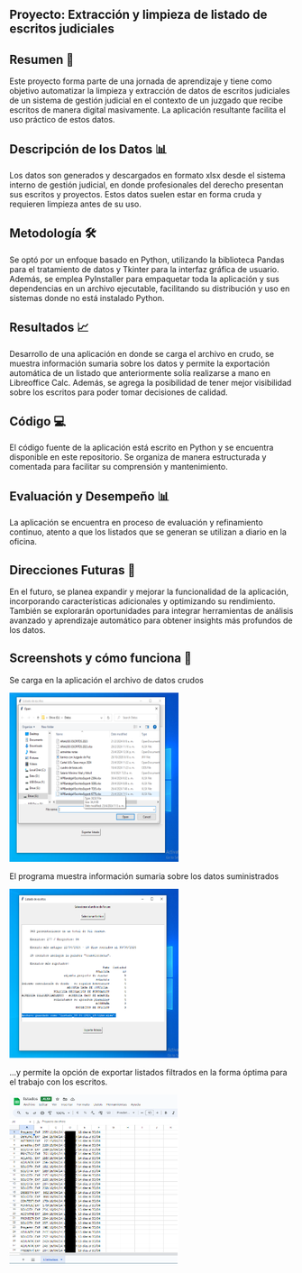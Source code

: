 ## Proyecto: Extracción y limpieza de listado de escritos judiciales

## Resumen 🌟
Este proyecto forma parte de una jornada de aprendizaje y tiene como objetivo automatizar la limpieza y extracción de datos de escritos judiciales de un sistema de gestión judicial en el contexto de un juzgado que recibe escritos de manera digital masivamente. 
La aplicación resultante facilita el uso práctico de estos datos.

## Descripción de los Datos 📊
Los datos son generados y descargados en formato xlsx desde el sistema interno de gestión judicial, en donde profesionales del derecho presentan sus escritos y proyectos. Estos datos suelen estar en forma cruda y requieren limpieza antes de su uso.

## Metodología 🛠️
Se optó por un enfoque basado en Python, utilizando la biblioteca Pandas para el tratamiento de datos y Tkinter para la interfaz gráfica de usuario. Además, se emplea PyInstaller para empaquetar toda la aplicación y sus dependencias en un archivo ejecutable, facilitando su distribución y uso en sistemas donde no está instalado Python.

## Resultados 📈
Desarrollo de una aplicación en donde se carga el archivo en crudo, se muestra información sumaria sobre los datos y permite la exportación automática de un listado que anteriormente solía realizarse a mano en Libreoffice Calc. Además, se agrega la posibilidad de tener mejor visibilidad sobre los escritos para poder tomar decisiones de calidad.

## Código 💻
El código fuente de la aplicación está escrito en Python y se encuentra disponible en este repositorio. Se organiza de manera estructurada y comentada para facilitar su comprensión y mantenimiento.

## Evaluación y Desempeño 📊
La aplicación se encuentra en proceso de evaluación y refinamiento continuo, atento a que los listados que se generan se utilizan a diario en la oficina.

## Direcciones Futuras 🔮
En el futuro, se planea expandir y mejorar la funcionalidad de la aplicación, incorporando características adicionales y optimizando su rendimiento. También se explorarán oportunidades para integrar herramientas de análisis avanzado y aprendizaje automático para obtener insights más profundos de los datos.

## Screenshots y cómo funciona 📸

Se carga en la aplicación el archivo de datos crudos

<img src="screenshots/screenshot2.png" alt="screenshot" width="300" height="300" margin-left="10">

El programa muestra información sumaria sobre los datos suministrados

<img src="screenshots/screenshot4.png" alt="screenshot" width="300" height="300">

...y permite la opción de exportar listados filtrados en la forma óptima para el trabajo con los escritos.

<img src="screenshots/screenshot5.png" alt="screenshot" width="300" height="300">


